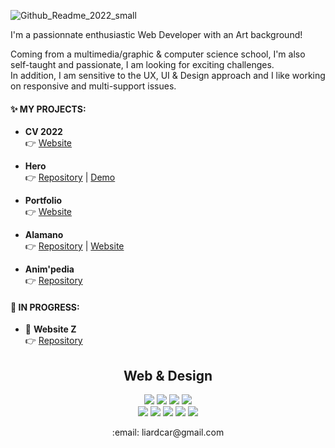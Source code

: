![Github_Readme_2022_small](https://user-images.githubusercontent.com/65663844/150649071-c2273d51-d2ac-4fa1-9d7b-66ca8551738b.png)  

I'm a passionnate enthusiastic Web Developer with an Art background!  

Coming from a multimedia/graphic & computer science school, I'm also self-taught and passionate, I am looking for exciting challenges.  
In addition, I am sensitive to the UX, UI & Design approach and I like working on responsive and multi-support issues.

#### :sparkles: MY PROJECTS:

- __CV 2022__  
👉 [Website](https://caro-l-dev.github.io/online-cv/) 

- __Hero__  
👉 [Repository](https://github.com/Caro-L-dev/Hero) | [Demo](https://www.youtube.com/watch?v=yRnSeJcDcPs&t=2751s)  

- __Portfolio__  
👉 [Website](https://stupefied-rosalind-49511b.netlify.app/)

- __Alamano__  
👉 [Repository](https://github.com/Caro-L-dev/Alamano) | [Website](https://reverent-elion-ffce4c.netlify.app/?#)

- __Anim'pedia__  
👉 [Repository](https://github.com/Caro-L-dev/Anim-pedia)

#### :construction: IN PROGRESS:

- :frog: __Website Z__  
👉 [Repository](https://github.com/Caro-L-dev/Multi-page-website-z)  


<h2 align="center">Web & Design</h2>
<p align="center">
<img src="https://img.shields.io/badge/Tailwind_CSS-38B2AC?style=flat&logo=tailwind-css&logoColor=white"/>
<img src="https://img.shields.io/badge/React-20232A?style=flat&logo=react&logoColor=61DAFB"/>
<img src="https://img.shields.io/badge/TypeScript-007ACC?style=flat&logo=typescript&logoColor=white"/>
<img src="https://img.shields.io/badge/-Jest-%23C21325?style=flat&logo=jest&logoColor=white"/>

<br/>
<img src="https://img.shields.io/badge/Figma-%23F24E1E.svg?style=flate&logo=figma&logoColor=white"/>
<img src="https://img.shields.io/badge/-Photoshop-31A8FF?style=flat&logo=adobe-photoshop&logoColor=white"/>
<img src="https://img.shields.io/badge/-Illustrator-FF9A00?style=flat&logo=adobe-illustrator&logoColor=black"/>
<img src="https://img.shields.io/badge/Adobe%20After%20Effects-9999FF.svg?style=flate&logo=Adobe%20After%20Effects&logoColor=white"/>
<img src="https://img.shields.io/badge/Krita-203759?style=flat&logo=krita&logoColor=EEF37B"/>
</p>

<p align="center"> :email: liardcar@gmail.com</p>
